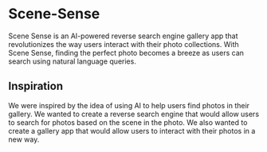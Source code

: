 # Scene-Sense
Scene Sense is an AI-powered reverse search engine gallery app that revolutionizes the way users interact with their photo collections. With Scene Sense, finding the perfect photo becomes a breeze as users can search using natural language queries.

## Inspiration
We were inspired by the idea of using AI to help users find photos in their gallery. We wanted to create a reverse search engine that would allow users to search for photos based on the scene in the photo. We also wanted to create a gallery app that would allow users to interact with their photos in a new way.
